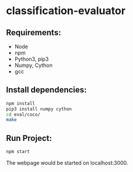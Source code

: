 # classification-evaluator
## Requirements:
- Node
- npm
- Python3, pip3
- Numpy, Cython
- gcc

## Install dependencies:
```bash
npm install
pip3 install numpy cython
cd eval/coco/
make
```
## Run Project:
```bash
npm start
```
The webpage would be started on localhost:3000.
